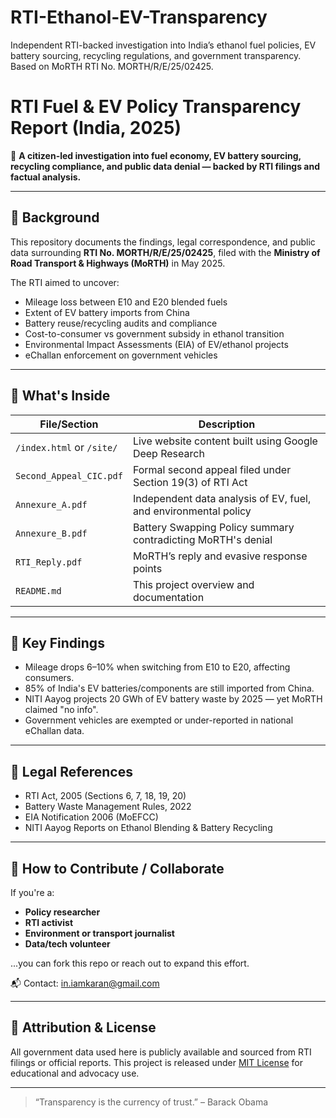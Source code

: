 # RTI-Ethanol-EV-Transparency
Independent RTI-backed investigation into India’s ethanol fuel policies, EV battery sourcing, recycling regulations, and government transparency. Based on MoRTH RTI No. MORTH/R/E/25/02425.
# RTI Fuel & EV Policy Transparency Report (India, 2025)

🚨 **A citizen-led investigation into fuel economy, EV battery sourcing, recycling compliance, and public data denial — backed by RTI filings and factual analysis.**

---

## 📜 Background

This repository documents the findings, legal correspondence, and public data surrounding **RTI No. MORTH/R/E/25/02425**, filed with the **Ministry of Road Transport & Highways (MoRTH)** in May 2025.

The RTI aimed to uncover:
- Mileage loss between E10 and E20 blended fuels
- Extent of EV battery imports from China
- Battery reuse/recycling audits and compliance
- Cost-to-consumer vs government subsidy in ethanol transition
- Environmental Impact Assessments (EIA) of EV/ethanol projects
- eChallan enforcement on government vehicles

---

## 📂 What's Inside

| File/Section | Description |
|--------------|-------------|
| `/index.html` or `/site/` | Live website content built using Google Deep Research |
| `Second_Appeal_CIC.pdf` | Formal second appeal filed under Section 19(3) of RTI Act |
| `Annexure_A.pdf` | Independent data analysis of EV, fuel, and environmental policy |
| `Annexure_B.pdf` | Battery Swapping Policy summary contradicting MoRTH's denial |
| `RTI_Reply.pdf` | MoRTH’s reply and evasive response points |
| `README.md` | This project overview and documentation |

---

## 🧠 Key Findings

- Mileage drops 6–10% when switching from E10 to E20, affecting consumers.
- 85% of India's EV batteries/components are still imported from China.
- NITI Aayog projects 20 GWh of EV battery waste by 2025 — yet MoRTH claimed "no info".
- Government vehicles are exempted or under-reported in national eChallan data.

---

## 🧾 Legal References

- RTI Act, 2005 (Sections 6, 7, 18, 19, 20)
- Battery Waste Management Rules, 2022
- EIA Notification 2006 (MoEFCC)
- NITI Aayog Reports on Ethanol Blending & Battery Recycling

---

## 🤝 How to Contribute / Collaborate

If you're a:
- **Policy researcher**
- **RTI activist**
- **Environment or transport journalist**
- **Data/tech volunteer**

...you can fork this repo or reach out to expand this effort.

📬 Contact: in.iamkaran@gmail.com

---

## 📢 Attribution & License

All government data used here is publicly available and sourced from RTI filings or official reports. This project is released under [MIT License](LICENSE) for educational and advocacy use.

---

> “Transparency is the currency of trust.” – Barack Obama
